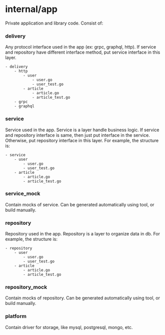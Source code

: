 # internal/app

Private application and library code. Consist of:

### delivery

Any protocol interface used in the app (ex: grpc, graphql, http). If service and repository have different interface method, put service interface in this layer.

```
- delivery
    - http
        - user
            - user.go
            - user_test.go
        - article
            - article.go
            - article_test.go
    - grpc
    - graphql
```

### service

Service used in the app. Service is a layer handle business logic. If service and repository interface is same, then just put interface in the service. Otherwise, put repository interface in this layer. For example, the structure is:

```
- service
    - user
        - user.go
        - user_test.go
    - article
        - article.go
        - article_test.go
```

### service_mock

Contain mocks of service. Can be generated automatically using tool, or build manually.

### repository

Repository used in the app. Repository is a layer to organize data in db. For example, the structure is:

```
- repository
    - user
        - user.go
        - user_test.go
    - article
        - article.go
        - article_test.go
```

### repository_mock

Contain mocks of repository. Can be generated automatically using tool, or build manually.

### platform

Contain driver for storage, like mysql, postgresql, mongo, etc.
